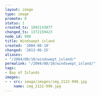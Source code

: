 ```yaml
---
layout: image
type: image
promote: 0
status: 1
created_ts: 1092143077
changed_ts: 1372159423
node_id: 998
title: Windswept island
created: '2004-08-10'
changed: '2013-06-25'
aliases:
- "/2004/08/10/windswept_island/"
permalink: "/2004/08/10/windswept_island/"
tags:
- Bay of Islands
images:
- - src: image/images/img_2122-998.jpg
    name: img_2122-998.jpg
---
```


